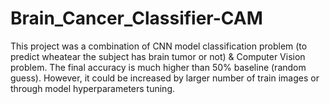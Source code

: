 # Brain_Cancer_Classifier-CAM
This project was a combination of CNN model classification problem (to predict wheatear the subject has brain tumor or not) &amp; Computer Vision problem. The final accuracy is much higher than 50% baseline (random guess). However, it could be increased by larger number of train images or through model hyperparameters tuning.
